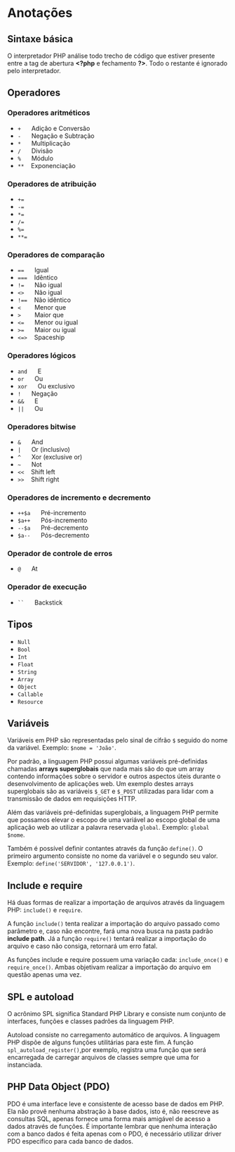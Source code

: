 # Anotações

## Sintaxe básica

O interpretador PHP análise todo trecho de código que estiver presente entre a tag de abertura <strong>\<?php</strong> e fechamento <strong>?></strong>. Todo o restante é ignorado pelo interpretador.

## Operadores

### Operadores aritméticos

- ```+``` <span style="margin-left: 20px;">Adição e Conversão</span>
- ```-``` <span style="margin-left: 20px;">Negação e Subtração</span>
- ```*``` <span style="margin-left: 20px;">Multiplicação</span>
- ```/``` <span style="margin-left: 20px;">Divisão</span>
- ```%``` <span style="margin-left: 20px;">Módulo</span>
- ```**``` <span style="margin-left: 12px;">Exponenciação</span>

### Operadores de atribuição

- ```+=``` 
- ```-=``` 
- ```*=```
- ```/=```
- ```%=```
- ```**=```

### Operadores de comparação

- ```==``` <span style="margin-left: 20px;">Igual</span>
- ```===``` <span style="margin-left: 12px;">Idêntico</span>
- ```!=``` <span style="margin-left: 20px;">Não igual</span>
- ```<>``` <span style="margin-left: 20px;">Não igual</span>
- ```!==``` <span style="margin-left: 12px;">Não idêntico</span>
- ```<``` <span style="margin-left: 27px;">Menor que</span>
- ```>``` <span style="margin-left: 27px;">Maior que</span>
- ```<=``` <span style="margin-left: 20px;">Menor ou igual</span>
- ```>=``` <span style="margin-left: 20px;">Maior ou igual</span>
- ```<=>``` <span style="margin-left: 12px;">Spaceship</span>

### Operadores lógicos

- ```and``` <span style="margin-left: 20px;">E</span>
- ```or``` <span style="margin-left: 20px;">Ou</span>
- ```xor``` <span style="margin-left: 20px;">Ou exclusivo</span>
- ```!``` <span style="margin-left: 20px;">Negação</span>
- ```&&``` <span style="margin-left: 20px;">E</span>
- ```||``` <span style="margin-left: 20px;">Ou</span>

### Operadores bitwise

- ```&``` <span style="margin-left: 20px;">And</span>
- ```|``` <span style="margin-left: 20px;">Or (inclusivo)</span>
- ```^``` <span style="margin-left: 20px;">Xor (exclusive or)</span>
- ```~``` <span style="margin-left: 20px;">Not</span>
- ```<<``` <span style="margin-left: 12px;">Shift left</span>
- ```>>``` <span style="margin-left: 12px;">Shift right</span>

### Operadores de incremento e decremento

- ```++$a``` <span style="margin-left: 20px;">Pré-incremento</span>
- ```$a++``` <span style="margin-left: 20px;">Pós-incremento</span>
- ```--$a``` <span style="margin-left: 20px;">Pré-decremento</span>
- ```$a--``` <span style="margin-left: 20px;">Pós-decremento</span>

### Operador de controle de erros

- ```@``` <span style="margin-left: 20px;">At</span>

### Operador de execução

- ``` `` ``` <span style="margin-left: 20px;">Backstick</span>

## Tipos

- ```Null```
- ```Bool```
- ```Int```
- ```Float```
- ```String```
- ```Array```
- ```Object```
- ```Callable```
- ```Resource```

## Variáveis

Variáveis em PHP são representadas pelo sinal de cifrão ```$``` seguido do nome da variável. Exemplo: ```$nome = 'João'```.

Por padrão, a linguagem PHP possui algumas variáveis pré-definidas chamadas <strong>arrays superglobais</strong> que nada mais são do que um array contendo informações sobre o servidor e outros aspectos úteis durante o desenvolvimento de aplicações web. Um exemplo destes arrays superglobais são as variáveis ```$_GET``` e ```$_POST``` utilizadas para lidar com a transmissão de dados em requisições HTTP.

Além das variáveis pré-definidas superglobais, a linguagem PHP permite que possamos elevar o escopo de uma variável ao escopo global de uma aplicação web ao utilizar a palavra reservada ```global```. Exemplo: ```global $nome```.

Também é possível definir contantes através da função ```define()```. O primeiro argumento consiste no nome da variável e o segundo seu valor. Exemplo: ```define('SERVIDOR', '127.0.0.1')```.

## Include e require

Há duas formas de realizar a importação de arquivos através da linguagem PHP: ```include()``` e ```require```.

A função ```include()``` tenta realizar a importação do arquivo passado como parâmetro e, caso não encontre, fará uma nova busca na pasta padrão <strong>include path</strong>. Já a função ```require()``` tentará realizar a importação do arquivo e caso não consiga, retornará um erro fatal.

As funções include e require possuem uma variação cada: ```include_once()``` e ```require_once()```. Ambas objetivam realizar a importação do arquivo em questão apenas uma vez.

## SPL e autoload

O acrônimo SPL significa Standard PHP Library e consiste num conjunto de interfaces, funções e classes padrões da linguagem PHP.

Autoload consiste no carregamento automático de arquivos. A linguagem PHP dispõe de alguns funções utilitárias para este fim. A função ```spl_autoload_register()```,por exemplo, registra uma função que será encarregada de carregar arquivos de classes sempre que uma for instanciada.

## PHP Data Object (PDO)

PDO é uma interface leve e consistente de acesso base de dados em PHP. Ela não provê nenhuma abstração à base dados, isto é, não reescreve as consultas SQL, apenas fornece uma forma mais amigável de acesso a dados através de funções. É importante lembrar que nenhuma interação com a banco dados é feita apenas com o PDO, é necessário utilizar driver PDO específico para cada banco de dados.
